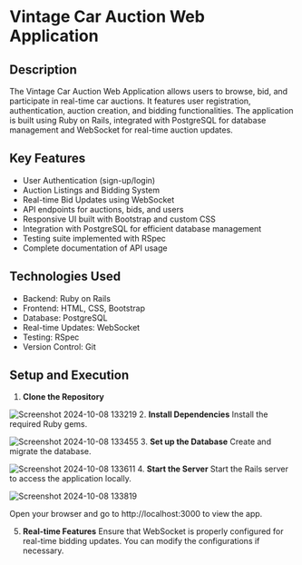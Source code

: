 # Vintage Car Auction Web Application
## Description
The Vintage Car Auction Web Application allows users to browse, bid, and participate in real-time car auctions. It features user registration, authentication, auction creation, and bidding functionalities. The application is built using Ruby on Rails, integrated with PostgreSQL for database management and WebSocket for real-time auction updates.

## Key Features

* User Authentication (sign-up/login)
* Auction Listings and Bidding System
* Real-time Bid Updates using WebSocket
* API endpoints for auctions, bids, and users
* Responsive UI built with Bootstrap and custom CSS
* Integration with PostgreSQL for efficient database management
* Testing suite implemented with RSpec
* Complete documentation of API usage

## Technologies Used

* Backend: Ruby on Rails
* Frontend: HTML, CSS, Bootstrap
* Database: PostgreSQL
* Real-time Updates: WebSocket
* Testing: RSpec
* Version Control: Git

## Setup and Execution
1. **Clone the Repository**

![Screenshot 2024-10-08 133219](https://github.com/user-attachments/assets/8cf4f006-50dc-46b9-9262-9b929e329478)
2. **Install Dependencies** Install the required Ruby gems.

![Screenshot 2024-10-08 133455](https://github.com/user-attachments/assets/33ac8dcb-e9f0-42a4-bf97-87aab98cab66)
3. **Set up the Database** Create and migrate the database.

![Screenshot 2024-10-08 133611](https://github.com/user-attachments/assets/2fd3a514-d6cb-4927-9893-0310c6bd4674)
4. **Start the Server** Start the Rails server to access the application locally.

![Screenshot 2024-10-08 133819](https://github.com/user-attachments/assets/94a0e9f6-825a-49b1-9195-f7354d554ea4)

Open your browser and go to http://localhost:3000 to view the app.

5. **Real-time Features** Ensure that WebSocket is properly configured for real-time bidding updates. You can modify the configurations if necessary.
